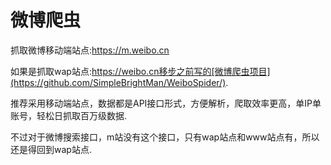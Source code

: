# 微博爬虫

抓取微博移动端站点:https://m.weibo.cn

如果是抓取wap站点:https://weibo.cn移步之前写的[微博爬虫项目](https://github.com/SimpleBrightMan/WeiboSpider/).

推荐采用移动端站点，数据都是API接口形式，方便解析，爬取效率更高，单IP单账号，轻松日抓取百万级数据.

不过对于微博搜索接口，m站没有这个接口，只有wap站点和www站点有，所以还是得回到wap站点.